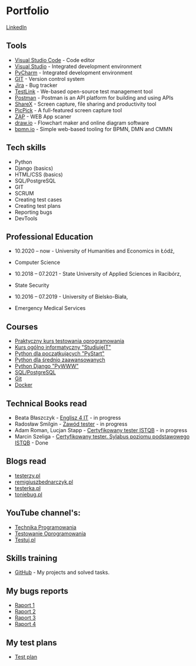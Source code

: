 # Portfolio

[LinkedIn](https://www.linkedin.com/in/dariusz-ryszka-36a631227/)

## Tools
  - [Visual Studio Code](https://code.visualstudio.com) - Code editor
  - [Visual Studio](https://visualstudio.microsoft.com/pl/) - Integrated development environment
  - [PyCharm](https://www.jetbrains.com/pycharm/) - Integrated development environment
  - [GIT](https://git-scm.com/) - Version control system
  - [Jira](https://www.atlassian.com/software/jira0) - Bug tracker 
  - [TestLink](https://bitnami.com/stack/testlink) - We-based open-source test management tool
  - [Postman](https://www.postman.com/) - Postman is an API platform for building and using APIs
  - [ShareX](https://getsharex.com/) - Screen capture, file sharing and productivity tool
  - [PicPick](https://picpick.app/pl/) - A full-featured screen capture tool 
  - [ZAP](https://www.zaproxy.org/) - WEB App scaner
  - [draw.io](https://app.diagrams.net/) - Flowchart maker and online diagram software
  - [bpmn.io](https://bpmn.io) - Simple web-based tooling for BPMN, DMN and CMMN 

## Tech skills
  - Python
  - Django (basics)
  - HTML/CSS (basics)
  - SQL/PostgreSQL
  - GIT    
  - SCRUM
  - Creating test cases
  - Creating test plans
  - Reporting bugs      
  - DevTools  
  
## Professional Education
* 10.2020 – now - University of Humanities and Economics in Łódź, 
- Computer Science

* 10.2018 – 07.2021 - State University of Applied Sciences in Racibórz,
- State Security   
      
* 10.2016 – 07.2019 - University of Bielsko-Biała,
- Emergency Medical Services

## Courses
  - [Praktyczny kurs testowania oprogramowania](https://www.udemy.com/course/praktyczny-kurs-testowania-oprogramowania/)
  - [Kurs ogólno informatyczny "StudiujęIT"](https://www.studiuje.it/)
  - [Python dla początkujących "PyStart"](https://edu.dokodu.dev/product/pystart-pl/) 
  - [Python dla średnio zaawansowanych](https://www.udemy.com/course/python-dla-srednio-zaawansowanych/)
  - [Python Django "PyWWW"](https://pywww.pl/)
  - [SQL/PostgreSQL](https://www.udemy.com/course/sql-dla-poczatkujacych-postgresql-z-podrecznikiem-pdf/)
  - [Git](https://www.udemy.com/course/kurs-git-i-github-od-podstaw/)  
  - [Docker](https://www.udemy.com/course/docker-od-podstaw-dla-programistow-i-nie-tylko/)

## Technical Books read
* Beata Błaszczyk - [Englisz 4 IT](https://helion.pl/ksiazki/english-4-it-praktyczny-kurs-jezyka-angielskiego-dla-specjalistow-it-i-nie-tylko-beata-blaszczyk,anginv.htm#format/d) - in progress
* Radosław Smilgin - [Zawód tester](https://ksiegarnia.pwn.pl/Zawod-tester.-Od-decyzji-do-zdobycia-doswiadczenia,743423772,p.html) - in progress
* Adam Roman, Lucjan Stapp - [Certyfikowany tester ISTQB](https://helion.pl/ksiazki/certyfikowany-tester-istqb-poziom-podstawowy-adam-roman-lucjan-stapp,ctispp.htm#format/e) - in progress
* Marcin Szeliga - [Certyfikowany tester. Sylabus poziomu podstawowego ISTQB](https://sjsi.org/ist-qb/do-pobrania/) - Done

## Blogs read

* [testerzy.pl](http://testerzy.pl)
* [remigiuszbednarczyk.pl](https://remigiuszbednarczyk.pl)
* [testerka.pl](http://testerka.pl)
* [toniebug.pl](https://www.toniebug.pl)

## YouTube channel's:
 - [Technika Programowania](https://www.youtube.com/c/TechnikaProgramowania)
 - [Testowanie Oprogramowania](https://www.youtube.com/c/Micha%C5%82Foksa/videos)
 - [Testuj.pl](https://www.youtube.com/c/testujplcommunity)

## Skills training
  - [GitHub](https://github.com/Darek-Ryszka) - My projects and solved tasks.
  
## My bugs reports
  - [Raport 1](https://docs.google.com/document/d/1voBjK4L6CYNuc5rIvpdiKw0TkyBjsN9M/edit?usp=sharing&ouid=102493139943893227490&rtpof=true&sd=true)
  - [Raport 2](https://docs.google.com/document/d/11fSUjrz-KfGykQ7vFSrsjclRgT7zxgKr/edit?usp=sharing&ouid=102493139943893227490&rtpof=true&sd=true)
  - [Raport 3](https://drive.google.com/drive/folders/1sErLcdqRQT0c4L72F6VwjrHtF3vdPDnO?usp=sharing)
  - [Raport 4](https://drive.google.com/drive/folders/1_6KjzDoGPbbq3DB5Klwro60ruGiyXUfR?usp=sharing)

## My test plans
  - [Test plan](https://drive.google.com/file/d/1YSKj6vqgoAZ30BdqwcpyDA1vMN1nmsoZ/view?usp=sharing)
